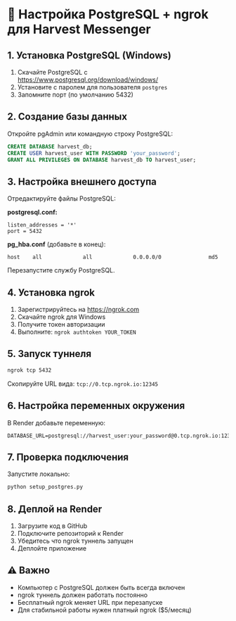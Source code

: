 # 🐘 Настройка PostgreSQL + ngrok для Harvest Messenger

## 1. Установка PostgreSQL (Windows)

1. Скачайте PostgreSQL с https://www.postgresql.org/download/windows/
2. Установите с паролем для пользователя `postgres`
3. Запомните порт (по умолчанию 5432)

## 2. Создание базы данных

Откройте pgAdmin или командную строку PostgreSQL:

```sql
CREATE DATABASE harvest_db;
CREATE USER harvest_user WITH PASSWORD 'your_password';
GRANT ALL PRIVILEGES ON DATABASE harvest_db TO harvest_user;
```

## 3. Настройка внешнего доступа

Отредактируйте файлы PostgreSQL:

**postgresql.conf:**
```
listen_addresses = '*'
port = 5432
```

**pg_hba.conf** (добавьте в конец):
```
host    all             all             0.0.0.0/0               md5
```

Перезапустите службу PostgreSQL.

## 4. Установка ngrok

1. Зарегистрируйтесь на https://ngrok.com
2. Скачайте ngrok для Windows
3. Получите токен авторизации
4. Выполните: `ngrok authtoken YOUR_TOKEN`

## 5. Запуск туннеля

```bash
ngrok tcp 5432
```

Скопируйте URL вида: `tcp://0.tcp.ngrok.io:12345`

## 6. Настройка переменных окружения

В Render добавьте переменную:
```
DATABASE_URL=postgresql://harvest_user:your_password@0.tcp.ngrok.io:12345/harvest_db
```

## 7. Проверка подключения

Запустите локально:
```bash
python setup_postgres.py
```

## 8. Деплой на Render

1. Загрузите код в GitHub
2. Подключите репозиторий к Render
3. Убедитесь что ngrok туннель запущен
4. Деплойте приложение

## ⚠️ Важно

- Компьютер с PostgreSQL должен быть всегда включен
- ngrok туннель должен работать постоянно
- Бесплатный ngrok меняет URL при перезапуске
- Для стабильной работы нужен платный ngrok ($5/месяц)